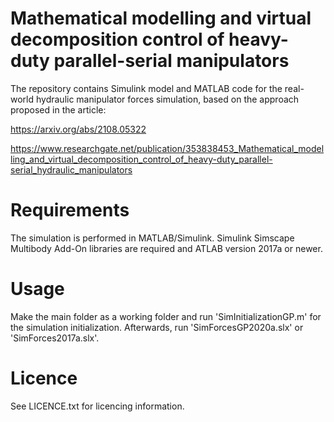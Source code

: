 # Mathematical modelling and virtual decomposition control of heavy-duty parallel-serial manipulators
The repository contains Simulink model and MATLAB code for the real-world hydraulic manipulator forces simulation, based on the approach proposed in the article:

https://arxiv.org/abs/2108.05322

https://www.researchgate.net/publication/353838453_Mathematical_modelling_and_virtual_decomposition_control_of_heavy-duty_parallel-serial_hydraulic_manipulators

# Requirements
The simulation is performed in MATLAB/Simulink. Simulink Simscape Multibody Add-On libraries are required and ATLAB version 2017a or newer.

# Usage
Make the main folder as a working folder and run 'SimInitializationGP.m' for the simulation initialization. Afterwards, run 'SimForcesGP2020a.slx' or 'SimForces2017a.slx'.

# Licence
See LICENCE.txt for licencing information.
